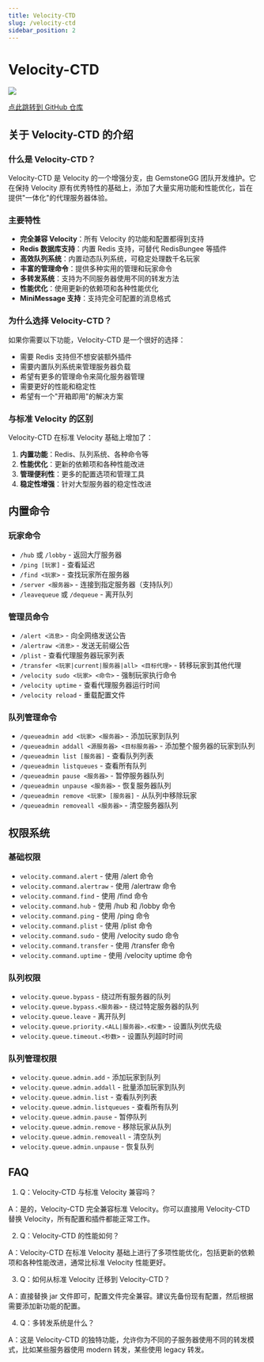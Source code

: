 ```yaml
---
title: Velocity-CTD
slug: /velocity-ctd
sidebar_position: 2
---
```


# Velocity-CTD

![](../_images/Velocity.png)

[点此跳转到 GitHub 仓库](https://github.com/GemstoneGG/Velocity-CTD)

## 关于 Velocity-CTD 的介绍

### 什么是 Velocity-CTD？

Velocity-CTD 是 Velocity 的一个增强分支，由 GemstoneGG 团队开发维护。它在保持 Velocity 原有优秀特性的基础上，添加了大量实用功能和性能优化，旨在提供"一体化"的代理服务器体验。

### 主要特性

- **完全兼容 Velocity**：所有 Velocity 的功能和配置都得到支持
- **Redis 数据库支持**：内置 Redis 支持，可替代 RedisBungee 等插件
- **高效队列系统**：内置动态队列系统，可稳定处理数千名玩家
- **丰富的管理命令**：提供多种实用的管理和玩家命令
- **多转发系统**：支持为不同服务器使用不同的转发方法
- **性能优化**：使用更新的依赖项和各种性能优化
- **MiniMessage 支持**：支持完全可配置的消息格式

### 为什么选择 Velocity-CTD？

如果你需要以下功能，Velocity-CTD 是一个很好的选择：

- 需要 Redis 支持但不想安装额外插件
- 需要内置队列系统来管理服务器负载
- 希望有更多的管理命令来简化服务器管理
- 需要更好的性能和稳定性
- 希望有一个"开箱即用"的解决方案

### 与标准 Velocity 的区别

Velocity-CTD 在标准 Velocity 基础上增加了：

1. **内置功能**：Redis、队列系统、各种命令等
2. **性能优化**：更新的依赖项和各种性能改进
3. **管理便利性**：更多的配置选项和管理工具
4. **稳定性增强**：针对大型服务器的稳定性改进

## 内置命令

### 玩家命令

- `/hub` 或 `/lobby` - 返回大厅服务器
- `/ping [玩家]` - 查看延迟
- `/find <玩家>` - 查找玩家所在服务器
- `/server <服务器>` - 连接到指定服务器（支持队列）
- `/leavequeue` 或 `/dequeue` - 离开队列

### 管理员命令

- `/alert <消息>` - 向全网络发送公告
- `/alertraw <消息>` - 发送无前缀公告
- `/plist` - 查看代理服务器玩家列表
- `/transfer <玩家|current|服务器|all> <目标代理>` - 转移玩家到其他代理
- `/velocity sudo <玩家> <命令>` - 强制玩家执行命令
- `/velocity uptime` - 查看代理服务器运行时间
- `/velocity reload` - 重载配置文件

### 队列管理命令

- `/queueadmin add <玩家> <服务器>` - 添加玩家到队列
- `/queueadmin addall <源服务器> <目标服务器>` - 添加整个服务器的玩家到队列
- `/queueadmin list [服务器]` - 查看队列列表
- `/queueadmin listqueues` - 查看所有队列
- `/queueadmin pause <服务器>` - 暂停服务器队列
- `/queueadmin unpause <服务器>` - 恢复服务器队列
- `/queueadmin remove <玩家> [服务器]` - 从队列中移除玩家
- `/queueadmin removeall <服务器>` - 清空服务器队列

## 权限系统

### 基础权限

- `velocity.command.alert` - 使用 /alert 命令
- `velocity.command.alertraw` - 使用 /alertraw 命令
- `velocity.command.find` - 使用 /find 命令
- `velocity.command.hub` - 使用 /hub 和 /lobby 命令
- `velocity.command.ping` - 使用 /ping 命令
- `velocity.command.plist` - 使用 /plist 命令
- `velocity.command.sudo` - 使用 /velocity sudo 命令
- `velocity.command.transfer` - 使用 /transfer 命令
- `velocity.command.uptime` - 使用 /velocity uptime 命令

### 队列权限

- `velocity.queue.bypass` - 绕过所有服务器的队列
- `velocity.queue.bypass.<服务器>` - 绕过特定服务器的队列
- `velocity.queue.leave` - 离开队列
- `velocity.queue.priority.<ALL|服务器>.<权重>` - 设置队列优先级
- `velocity.queue.timeout.<秒数>` - 设置队列超时时间

### 队列管理权限

- `velocity.queue.admin.add` - 添加玩家到队列
- `velocity.queue.admin.addall` - 批量添加玩家到队列
- `velocity.queue.admin.list` - 查看队列列表
- `velocity.queue.admin.listqueues` - 查看所有队列
- `velocity.queue.admin.pause` - 暂停队列
- `velocity.queue.admin.remove` - 移除玩家从队列
- `velocity.queue.admin.removeall` - 清空队列
- `velocity.queue.admin.unpause` - 恢复队列

## FAQ

<!--markdownlint-disable ol-prefix-->

1. Q：Velocity-CTD 与标准 Velocity 兼容吗？

A：是的，Velocity-CTD 完全兼容标准 Velocity。你可以直接用 Velocity-CTD 替换 Velocity，所有配置和插件都能正常工作。

2. Q：Velocity-CTD 的性能如何？

A：Velocity-CTD 在标准 Velocity 基础上进行了多项性能优化，包括更新的依赖项和各种性能改进，通常比标准 Velocity 性能更好。

3. Q：如何从标准 Velocity 迁移到 Velocity-CTD？

A：直接替换 jar 文件即可，配置文件完全兼容。建议先备份现有配置，然后根据需要添加新功能的配置。

4. Q：多转发系统是什么？

A：这是 Velocity-CTD 的独特功能，允许你为不同的子服务器使用不同的转发模式，比如某些服务器使用 modern 转发，某些使用 legacy 转发。

<!--markdownlint-enable ol-prefix-->
